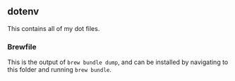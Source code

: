 ## dotenv

This contains all of my dot files. 

### Brewfile

This is the output of `brew bundle dump`, and can be installed by navigating to this folder and running `brew bundle`. 
